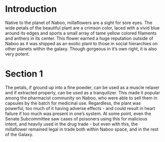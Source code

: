 # Introduction

Native to the planet of Naboo, millaflowers are a sight for sore eyes.
The wide petals of the beautiful plant are a crimson color, laced with a vivid blue around its edges and sports a small array of tame yellow colored filaments and anthers in its center.
This flower earned a huge reputation outside of Naboo as it was shipped as an exotic plant to those in social hierarchies on other planets within the galaxy.
Though gorgeous in it’s own right, it is also very potent.

# Section 1

The petals, if ground up into a fine powder, can be used as a muscle relaxer and if extracted properly, can be used as a tranquilizer.
This made it popular among the pharmacist community on Naboo, who were able to sell them in capsules by the batch for medicinal use.
Regardless, the plant was powerful, too much of it having adverse effects - and could result in heart failure if too much was present in one’s system.
At some point, even the Senate Subcommittee saw cases of poisoners using this for malicious intent, and heavily used in the drug trade - but even with this, the millaflower remained legal in trade both within Naboo space, and in the rest of the Galaxy.

